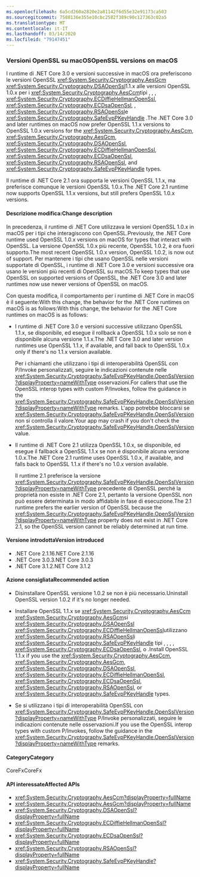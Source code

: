 ```yaml
---
ms.openlocfilehash: 6a5cd260a2820e2a81142f6d55e32e91173ca503
ms.sourcegitcommit: 7588136e355e10cbc2582f389c90c127363c02a5
ms.translationtype: MT
ms.contentlocale: it-IT
ms.lasthandoff: 03/14/2020
ms.locfileid: "79147451"
---
```

### <a name="openssl-versions-on-macos"></a><span data-ttu-id="af5aa-101">Versioni OpenSSL su macOS</span><span class="sxs-lookup"><span data-stu-id="af5aa-101">OpenSSL versions on macOS</span></span>

<span data-ttu-id="af5aa-102">I runtime di .NET Core 3.0 e versioni successive in macOS ora preferiscono le versioni OpenSSL <xref:System.Security.Cryptography.AesGcm> <xref:System.Security.Cryptography.DSAOpenSsl>1.1.x alle versioni OpenSSL 1.0.x per i <xref:System.Security.Cryptography.AesCcm>tipi , , , <xref:System.Security.Cryptography.ECDiffieHellmanOpenSsl>, <xref:System.Security.Cryptography.ECDsaOpenSsl>, , <xref:System.Security.Cryptography.RSAOpenSsl>e <xref:System.Security.Cryptography.SafeEvpPKeyHandle> .</span><span class="sxs-lookup"><span data-stu-id="af5aa-102">The .NET Core 3.0 and later runtimes on macOS now prefer OpenSSL 1.1.x versions to OpenSSL 1.0.x versions for the <xref:System.Security.Cryptography.AesCcm>, <xref:System.Security.Cryptography.AesGcm>, <xref:System.Security.Cryptography.DSAOpenSsl>, <xref:System.Security.Cryptography.ECDiffieHellmanOpenSsl>, <xref:System.Security.Cryptography.ECDsaOpenSsl>, <xref:System.Security.Cryptography.RSAOpenSsl>, and <xref:System.Security.Cryptography.SafeEvpPKeyHandle> types.</span></span>

<span data-ttu-id="af5aa-103">Il runtime di .NET Core 2.1 ora supporta le versioni OpenSSL 1.1.x, ma preferisce comunque le versioni OpenSSL 1.0.x.</span><span class="sxs-lookup"><span data-stu-id="af5aa-103">The .NET Core 2.1 runtime now supports OpenSSL 1.1.x versions, but still prefers OpenSSL 1.0.x versions.</span></span>

#### <a name="change-description"></a><span data-ttu-id="af5aa-104">Descrizione modifica:</span><span class="sxs-lookup"><span data-stu-id="af5aa-104">Change description</span></span>

<span data-ttu-id="af5aa-105">In precedenza, il runtime di .NET Core utilizzava le versioni OpenSSL 1.0.x in macOS per i tipi che interagiscono con OpenSSL.</span><span class="sxs-lookup"><span data-stu-id="af5aa-105">Previously, the .NET Core runtime used OpenSSL 1.0.x versions on macOS for types that interact with OpenSSL.</span></span> <span data-ttu-id="af5aa-106">La versione OpenSSL 1.0.x più recente, OpenSSL 1.0.2, è ora fuori supporto.</span><span class="sxs-lookup"><span data-stu-id="af5aa-106">The most recent OpenSSL 1.0.x version, OpenSSL 1.0.2, is now out of support.</span></span> <span data-ttu-id="af5aa-107">Per mantenere i tipi che usano OpenSSL nelle versioni supportate di OpenSSL, i runtime di .NET Core 3.0 e versioni successive ora usano le versioni più recenti di OpenSSL su macOS.</span><span class="sxs-lookup"><span data-stu-id="af5aa-107">To keep types that use OpenSSL on supported versions of OpenSSL, the .NET Core 3.0 and later runtimes now use newer versions of OpenSSL on macOS.</span></span>

<span data-ttu-id="af5aa-108">Con questa modifica, il comportamento per i runtime di .NET Core in macOS è il seguente:With this change, the behavior for the .NET Core runtimes on macOS is as follows:</span><span class="sxs-lookup"><span data-stu-id="af5aa-108">With this change, the behavior for the .NET Core runtimes on macOS is as follows:</span></span>

- <span data-ttu-id="af5aa-109">I runtime di .NET Core 3.0 e versioni successive utilizzano OpenSSL 1.1.x, se disponibile, ed esegue il rollback a OpenSSL 1.0.x solo se non è disponibile alcuna versione 1.1.x.</span><span class="sxs-lookup"><span data-stu-id="af5aa-109">The .NET Core 3.0 and later version runtimes use OpenSSL 1.1.x, if available, and fall back to OpenSSL 1.0.x only if there's no 1.1.x version available.</span></span>

  <span data-ttu-id="af5aa-110">Per i chiamanti che utilizzano i tipi di interoperabilità OpenSSL con P/Invoke personalizzati, seguire le indicazioni contenute nelle <xref:System.Security.Cryptography.SafeEvpPKeyHandle.OpenSslVersion?displayProperty=nameWithType> osservazioni.</span><span class="sxs-lookup"><span data-stu-id="af5aa-110">For callers that use the OpenSSL interop types with custom P/Invokes, follow the guidance in the <xref:System.Security.Cryptography.SafeEvpPKeyHandle.OpenSslVersion?displayProperty=nameWithType> remarks.</span></span> <span data-ttu-id="af5aa-111">L'app potrebbe bloccarsi se <xref:System.Security.Cryptography.SafeEvpPKeyHandle.OpenSslVersion> non si controlla il valore.</span><span class="sxs-lookup"><span data-stu-id="af5aa-111">Your app may crash if you don't check the <xref:System.Security.Cryptography.SafeEvpPKeyHandle.OpenSslVersion> value.</span></span>

- <span data-ttu-id="af5aa-112">Il runtime di .NET Core 2.1 utilizza OpenSSL 1.0.x, se disponibile, ed esegue il fallback a OpenSSL 1.1.x se non è disponibile alcuna versione 1.0.x.</span><span class="sxs-lookup"><span data-stu-id="af5aa-112">The .NET Core 2.1 runtime uses OpenSSL 1.0.x, if available, and falls back to OpenSSL 1.1.x if there's no 1.0.x version available.</span></span>

  <span data-ttu-id="af5aa-113">Il runtime 2.1 preferisce la versione <xref:System.Security.Cryptography.SafeEvpPKeyHandle.OpenSslVersion?displayProperty=nameWithType> precedente di OpenSSL perché la proprietà non esiste in .NET Core 2.1, pertanto la versione OpenSSL non può essere determinata in modo affidabile in fase di esecuzione.</span><span class="sxs-lookup"><span data-stu-id="af5aa-113">The 2.1 runtime prefers the earlier version of OpenSSL because the <xref:System.Security.Cryptography.SafeEvpPKeyHandle.OpenSslVersion?displayProperty=nameWithType> property does not exist in .NET Core 2.1, so the OpenSSL version cannot be reliably determined at run time.</span></span>

#### <a name="version-introduced"></a><span data-ttu-id="af5aa-114">Versione introdotta</span><span class="sxs-lookup"><span data-stu-id="af5aa-114">Version introduced</span></span>

- <span data-ttu-id="af5aa-115">.NET Core 2.1.16</span><span class="sxs-lookup"><span data-stu-id="af5aa-115">.NET Core 2.1.16</span></span>
- <span data-ttu-id="af5aa-116">.NET Core 3.0.3</span><span class="sxs-lookup"><span data-stu-id="af5aa-116">.NET Core 3.0.3</span></span>
- <span data-ttu-id="af5aa-117">.NET Core 3.1.2</span><span class="sxs-lookup"><span data-stu-id="af5aa-117">.NET Core 3.1.2</span></span>

#### <a name="recommended-action"></a><span data-ttu-id="af5aa-118">Azione consigliata</span><span class="sxs-lookup"><span data-stu-id="af5aa-118">Recommended action</span></span>

- <span data-ttu-id="af5aa-119">Disinstallare OpenSSL versione 1.0.2 se non è più necessario.</span><span class="sxs-lookup"><span data-stu-id="af5aa-119">Uninstall OpenSSL version 1.0.2 if it's no longer needed.</span></span>

- <span data-ttu-id="af5aa-120">Installare OpenSSL 1.1.x se <xref:System.Security.Cryptography.AesCcm> <xref:System.Security.Cryptography.AesGcm>si <xref:System.Security.Cryptography.DSAOpenSsl> <xref:System.Security.Cryptography.ECDiffieHellmanOpenSsl>utilizzano <xref:System.Security.Cryptography.RSAOpenSsl>i <xref:System.Security.Cryptography.SafeEvpPKeyHandle> tipi , , , , <xref:System.Security.Cryptography.ECDsaOpenSsl>, o .</span><span class="sxs-lookup"><span data-stu-id="af5aa-120">Install OpenSSL 1.1.x if you use the <xref:System.Security.Cryptography.AesCcm>, <xref:System.Security.Cryptography.AesGcm>, <xref:System.Security.Cryptography.DSAOpenSsl>, <xref:System.Security.Cryptography.ECDiffieHellmanOpenSsl>, <xref:System.Security.Cryptography.ECDsaOpenSsl>, <xref:System.Security.Cryptography.RSAOpenSsl>, or <xref:System.Security.Cryptography.SafeEvpPKeyHandle> types.</span></span>

- <span data-ttu-id="af5aa-121">Se si utilizzano i tipi di interoperabilità OpenSSL con <xref:System.Security.Cryptography.SafeEvpPKeyHandle.OpenSslVersion?displayProperty=nameWithType> P/Invoke personalizzati, seguire le indicazioni contenute nelle osservazioni.</span><span class="sxs-lookup"><span data-stu-id="af5aa-121">If you use the OpenSSL interop types with custom P/Invokes, follow the guidance in the <xref:System.Security.Cryptography.SafeEvpPKeyHandle.OpenSslVersion?displayProperty=nameWithType> remarks.</span></span>

#### <a name="category"></a><span data-ttu-id="af5aa-122">Category</span><span class="sxs-lookup"><span data-stu-id="af5aa-122">Category</span></span>

<span data-ttu-id="af5aa-123">CoreFx</span><span class="sxs-lookup"><span data-stu-id="af5aa-123">CoreFx</span></span>

#### <a name="affected-apis"></a><span data-ttu-id="af5aa-124">API interessate</span><span class="sxs-lookup"><span data-stu-id="af5aa-124">Affected APIs</span></span>

- <xref:System.Security.Cryptography.AesCcm?displayProperty=fullName>
- <xref:System.Security.Cryptography.AesGcm?displayProperty=fullName>
- <xref:System.Security.Cryptography.DSAOpenSsl?displayProperty=fullName>
- <xref:System.Security.Cryptography.ECDiffieHellmanOpenSsl?displayProperty=fullName>
- <xref:System.Security.Cryptography.ECDsaOpenSsl?displayProperty=fullName>
- <xref:System.Security.Cryptography.RSAOpenSsl?displayProperty=fullName>
- <xref:System.Security.Cryptography.SafeEvpPKeyHandle?displayProperty=fullName>

<!--

### Affected APIs

- `T:System.Security.Cryptography.AesCcm``
- `T:System.Security.Cryptography.AesGcm`
- `T:System.Security.Cryptography.DSAOpenSsl`
- `T:System.Security.Cryptography.ECDiffieHellmanOpenSsl`
- `T:System.Security.Cryptography.ECDsaOpenSsl`
- `T:System.Security.Cryptography.RSAOpenSsl`
- `T:System.Security.Cryptography.SafeEvpPKeyHandle`

-->
